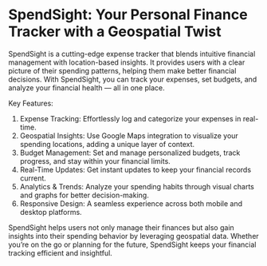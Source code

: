 # SpendSight: Your Personal Finance Tracker with a Geospatial Twist

SpendSight is a cutting-edge expense tracker that blends intuitive financial management with location-based insights. It provides users with a clear picture of their spending patterns, helping them make better financial decisions. With SpendSight, you can track your expenses, set budgets, and analyze your financial health — all in one place.

Key Features:
1) Expense Tracking: Effortlessly log and categorize your expenses in real-time.
2) Geospatial Insights: Use Google Maps integration to visualize your spending locations, adding a unique layer of context.
3) Budget Management: Set and manage personalized budgets, track progress, and stay within your financial limits.
4) Real-Time Updates: Get instant updates to keep your financial records current.
5) Analytics & Trends: Analyze your spending habits through visual charts and graphs for better decision-making.
6) Responsive Design: A seamless experience across both mobile and desktop platforms.

SpendSight helps users not only manage their finances but also gain insights into their spending behavior by leveraging geospatial data. Whether you’re on the go or planning for the future, SpendSight keeps your financial tracking efficient and insightful.






